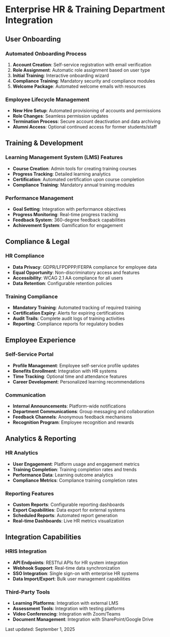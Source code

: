 # Enterprise HR & Training Department Integration

## User Onboarding

### Automated Onboarding Process
1. **Account Creation**: Self-service registration with email verification
2. **Role Assignment**: Automatic role assignment based on user type
3. **Initial Training**: Interactive onboarding wizard
4. **Compliance Training**: Mandatory security and compliance modules
5. **Welcome Package**: Automated welcome emails with resources

### Employee Lifecycle Management
- **New Hire Setup**: Automated provisioning of accounts and permissions
- **Role Changes**: Seamless permission updates
- **Termination Process**: Secure account deactivation and data archiving
- **Alumni Access**: Optional continued access for former students/staff

## Training & Development

### Learning Management System (LMS) Features
- **Course Creation**: Admin tools for creating training courses
- **Progress Tracking**: Detailed learning analytics
- **Certification**: Automated certification upon course completion
- **Compliance Training**: Mandatory annual training modules

### Performance Management
- **Goal Setting**: Integration with performance objectives
- **Progress Monitoring**: Real-time progress tracking
- **Feedback System**: 360-degree feedback capabilities
- **Achievement System**: Gamification for engagement

## Compliance & Legal

### HR Compliance
- **Data Privacy**: GDPR/LFPDPPP/FERPA compliance for employee data
- **Equal Opportunity**: Non-discriminatory access and features
- **Accessibility**: WCAG 2.1 AA compliance for all users
- **Data Retention**: Configurable retention policies

### Training Compliance
- **Mandatory Training**: Automated tracking of required training
- **Certification Expiry**: Alerts for expiring certifications
- **Audit Trails**: Complete audit logs of training activities
- **Reporting**: Compliance reports for regulatory bodies

## Employee Experience

### Self-Service Portal
- **Profile Management**: Employee self-service profile updates
- **Benefits Enrollment**: Integration with HR systems
- **Time Tracking**: Optional time and attendance features
- **Career Development**: Personalized learning recommendations

### Communication
- **Internal Announcements**: Platform-wide notifications
- **Department Communications**: Group messaging and collaboration
- **Feedback Channels**: Anonymous feedback mechanisms
- **Recognition Program**: Employee recognition and rewards

## Analytics & Reporting

### HR Analytics
- **User Engagement**: Platform usage and engagement metrics
- **Training Completion**: Training completion rates and trends
- **Performance Data**: Learning outcome analytics
- **Compliance Metrics**: Compliance training completion rates

### Reporting Features
- **Custom Reports**: Configurable reporting dashboards
- **Export Capabilities**: Data export for external systems
- **Scheduled Reports**: Automated report generation
- **Real-time Dashboards**: Live HR metrics visualization

## Integration Capabilities

### HRIS Integration
- **API Endpoints**: RESTful APIs for HR system integration
- **Webhook Support**: Real-time data synchronization
- **SSO Integration**: Single sign-on with enterprise HR systems
- **Data Import/Export**: Bulk user management capabilities

### Third-Party Tools
- **Learning Platforms**: Integration with external LMS
- **Assessment Tools**: Integration with testing platforms
- **Video Conferencing**: Integration with Zoom/Teams
- **Document Management**: Integration with SharePoint/Google Drive

Last updated: September 1, 2025
